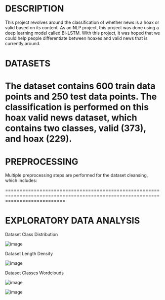 DESCRIPTION
=================================================================================================================================
This project revolves around the classification of whether news is a hoax or valid based on its content.
As an NLP project, this project was done using a deep learning model called Bi-LSTM.
With this project, it was hoped that we could help people differentiate between hoaxes and valid news that is currently around.

DATASETS
=================================================================================================================================
The dataset contains 600 train data points and 250 test data points.
The classification is performed on this hoax valid news dataset, which contains two classes, valid (373), and hoax (229).
=================================================================================================================================

PREPROCESSING
=================================================================================================================================
Multiple preprocessing steps are performed for the dataset cleansing, which includes:

=================================================================================================================================

EXPLORATORY DATA ANALYSIS
=================================================================================================================================
Dataset Class Distribution

![image](https://github.com/rionaldoalviansa/Deep-Learning/assets/83877652/53c26739-d5ae-4494-821c-9cf9dab29bef)

Dataset Length Density

![image](https://github.com/rionaldoalviansa/Deep-Learning/assets/83877652/ab129555-e177-4fcf-853a-eb3643b8c6c0)

Dataset Classes Wordclouds

![image](https://github.com/rionaldoalviansa/Deep-Learning/assets/83877652/e53de7b2-d2f6-44b9-b3b0-9f09e6d7a9b1)

![image](https://github.com/rionaldoalviansa/Deep-Learning/assets/83877652/997ab89e-03ce-4007-8d93-af29ad9150f7)

